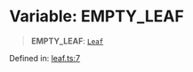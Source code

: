 # Variable: EMPTY\_LEAF

> **EMPTY\_LEAF**: [`Leaf`](../classes/Leaf.md)

Defined in: [leaf.ts:7](https://github.com/dcdpr/did-btcr2-js/blob/4a717493e735221d072999f212891939f4de3f23/packages/smt/src/leaf.ts#L7)

